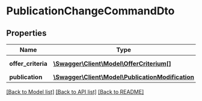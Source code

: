 # PublicationChangeCommandDto

## Properties
Name | Type | Description | Notes
------------ | ------------- | ------------- | -------------
**offer_criteria** | [**\Swagger\Client\Model\OfferCriterium[]**](OfferCriterium.md) | List of offer criteria | [optional] 
**publication** | [**\Swagger\Client\Model\PublicationModification**](PublicationModification.md) |  | [optional] 

[[Back to Model list]](../../README.md#documentation-for-models) [[Back to API list]](../../README.md#documentation-for-api-endpoints) [[Back to README]](../../README.md)

